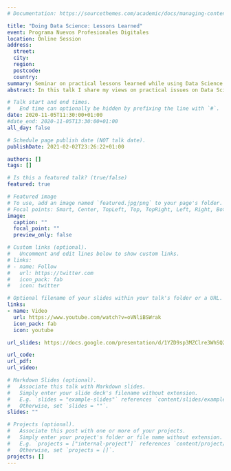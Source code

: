 ```yaml
---
# Documentation: https://sourcethemes.com/academic/docs/managing-content/

title: "Doing Data Science: Lessons Learned"
event: Programa Nuevos Profesionales Digitales
location: Online Session
address:
  street:
  city:
  region:
  postcode:
  country:
summary: Seminar on practical lessons learned while using Data Science
abstract: In this talk I share my views on practical issues on Data Science projects and how to use the optimal skills and tools to solve business questions.

# Talk start and end times.
#   End time can optionally be hidden by prefixing the line with `#`.
date: 2020-11-05T11:30:00+01:00
#date_end: 2020-11-05T13:30:00+01:00
all_day: false

# Schedule page publish date (NOT talk date).
publishDate: 2021-02-02T23:26:22+01:00

authors: []
tags: []

# Is this a featured talk? (true/false)
featured: true

# Featured image
# To use, add an image named `featured.jpg/png` to your page's folder. 
# Focal points: Smart, Center, TopLeft, Top, TopRight, Left, Right, BottomLeft, Bottom, BottomRight.
image:
  caption: ""
  focal_point: ""
  preview_only: false

# Custom links (optional).
#   Uncomment and edit lines below to show custom links.
# links:
# - name: Follow
#   url: https://twitter.com
#   icon_pack: fab
#   icon: twitter

# Optional filename of your slides within your talk's folder or a URL.
links:
- name: Video
  url: https://www.youtube.com/watch?v=oVNliBSWrak
  icon_pack: fab
  icon: youtube

url_slides: https://docs.google.com/presentation/d/1YZD9sp3MZClre3WhSQ22T7aubk7AQg-PcnMePRRlBpY/edit?usp=sharing

url_code:
url_pdf:
url_video: 

# Markdown Slides (optional).
#   Associate this talk with Markdown slides.
#   Simply enter your slide deck's filename without extension.
#   E.g. `slides = "example-slides"` references `content/slides/example-slides.md`.
#   Otherwise, set `slides = ""`.
slides: ""

# Projects (optional).
#   Associate this post with one or more of your projects.
#   Simply enter your project's folder or file name without extension.
#   E.g. `projects = ["internal-project"]` references `content/project/deep-learning/index.md`.
#   Otherwise, set `projects = []`.
projects: []
---
```

